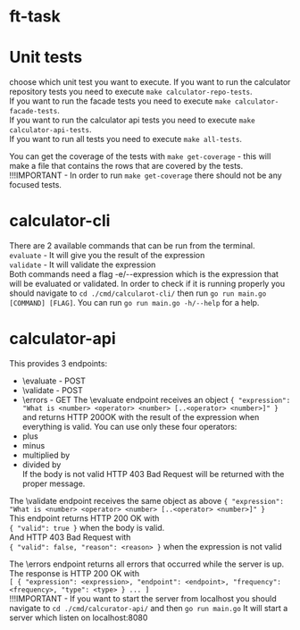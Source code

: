 # ft-task

# Unit tests
choose which unit test you want to execute.
If you want to run the calculator repository tests you need to execute `make calculator-repo-tests`. </br>
If you want to run the facade tests you need to execute `make calculator-facade-tests`. </br>
If you want to run the calculator api tests you need to execute `make calculator-api-tests`. </br>
If you want to run all tests you need to execute `make all-tests`. </br>

You can get the coverage of the tests with `make get-coverage` - this will make a file that contains the rows that are covered by the tests. </br>
!!!IMPORTANT - In order to run `make get-coverage` there should not be any focused tests.

# calculator-cli
There are 2 available commands that can be run from the terminal.</br>
`evaluate` - It will give you the result of the expression</br>
`validate` - It will validate the expression</br>
Both commands need a flag -e/--expression which is the expression that will be evaluated or validated.
In order to check if it is running properly you should navigate to `cd ./cmd/calcularot-cli/` then run
`go run main.go [COMMAND] [FLAG]`. You can run `go run main.go -h/--help` for a help.

# calculator-api
This provides 3 endpoints:
 - \evaluate - POST
 - \validate - POST
 - \errors - GET
 The \evaluate endpoint receives an object
`{
    "expression": "What is <number> <operator> <number> [..<operator> <number>]"
}`
and returns HTTP 200OK with the result of the expression when everything is valid. You can use only these four operators:
  - plus
  - minus
  - multiplied by
  - divided by </br>
If the body is not valid HTTP 403 Bad Request will be returned with the proper message.</br>

The \validate endpoint receives the same object as above `{
    "expression": "What is <number> <operator> <number> [..<operator> <number>]"
}` </br> 
This endpoint returns HTTP 200 OK with </br>
`{
    "valid": true
}` when the body is valid. </br>
And HTTP 403 Bad Request with </br>
`{
    "valid": false,
    "reason": <reason>
}` when the expression is not valid</br>

The \errors endpoint returns all errors that occurred while the server is up. </br>
The response is HTTP 200 OK with </br>
`[
    {
        "expression": <expression>,
        "endpoint": <endpoint>,
        "frequency": <frequency>,
        "type": <type>
    }
    ...
]`
</br>
!!!IMPORTANT - If you want to start the server from localhost you should navigate to `cd ./cmd/calcurator-api/` and then `go run main.go`
It will start a server which listen on localhost:8080
